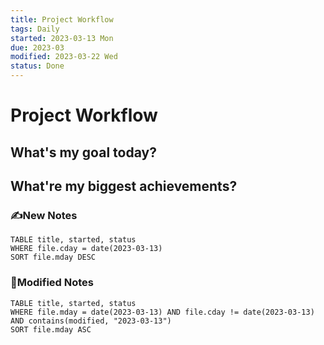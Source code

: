 ```yaml
---
title: Project Workflow
tags: Daily
started: 2023-03-13 Mon
due: 2023-03
modified: 2023-03-22 Wed
status: Done
---
```

# Project Workflow
## What's my goal today?

## What're my biggest achievements?
### ✍️New Notes

```dataview
TABLE title, started, status
WHERE file.cday = date(2023-03-13)
SORT file.mday DESC
```

### 📝Modified Notes

```dataview
TABLE title, started, status
WHERE file.mday = date(2023-03-13) AND file.cday != date(2023-03-13) AND contains(modified, "2023-03-13")
SORT file.mday ASC
```